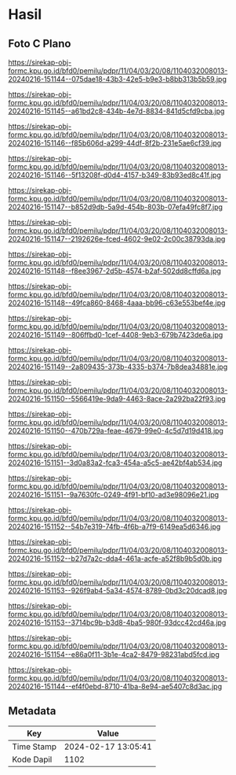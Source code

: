 # Hasil

## Foto C Plano

https://sirekap-obj-formc.kpu.go.id/bfd0/pemilu/pdpr/11/04/03/20/08/1104032008013-20240216-151144--075dae18-43b3-42e5-b9e3-b8bb313b5b59.jpg

https://sirekap-obj-formc.kpu.go.id/bfd0/pemilu/pdpr/11/04/03/20/08/1104032008013-20240216-151145--a61bd2c8-434b-4e7d-8834-841d5cfd9cba.jpg

https://sirekap-obj-formc.kpu.go.id/bfd0/pemilu/pdpr/11/04/03/20/08/1104032008013-20240216-151146--f85b606d-a299-44df-8f2b-231e5ae6cf39.jpg

https://sirekap-obj-formc.kpu.go.id/bfd0/pemilu/pdpr/11/04/03/20/08/1104032008013-20240216-151146--5f13208f-d0d4-4157-b349-83b93ed8c41f.jpg

https://sirekap-obj-formc.kpu.go.id/bfd0/pemilu/pdpr/11/04/03/20/08/1104032008013-20240216-151147--b852d9db-5a9d-454b-803b-07efa49fc8f7.jpg

https://sirekap-obj-formc.kpu.go.id/bfd0/pemilu/pdpr/11/04/03/20/08/1104032008013-20240216-151147--2192626e-fced-4602-9e02-2c00c38793da.jpg

https://sirekap-obj-formc.kpu.go.id/bfd0/pemilu/pdpr/11/04/03/20/08/1104032008013-20240216-151148--f8ee3967-2d5b-4574-b2af-502dd8cffd6a.jpg

https://sirekap-obj-formc.kpu.go.id/bfd0/pemilu/pdpr/11/04/03/20/08/1104032008013-20240216-151148--49fca860-8468-4aaa-bb96-c63e553bef4e.jpg

https://sirekap-obj-formc.kpu.go.id/bfd0/pemilu/pdpr/11/04/03/20/08/1104032008013-20240216-151149--806ffbd0-1cef-4408-9eb3-679b7423de6a.jpg

https://sirekap-obj-formc.kpu.go.id/bfd0/pemilu/pdpr/11/04/03/20/08/1104032008013-20240216-151149--2a809435-373b-4335-b374-7b8dea34881e.jpg

https://sirekap-obj-formc.kpu.go.id/bfd0/pemilu/pdpr/11/04/03/20/08/1104032008013-20240216-151150--5566419e-9da9-4463-8ace-2a292ba22f93.jpg

https://sirekap-obj-formc.kpu.go.id/bfd0/pemilu/pdpr/11/04/03/20/08/1104032008013-20240216-151150--470b729a-feae-4679-99e0-4c5d7d19d418.jpg

https://sirekap-obj-formc.kpu.go.id/bfd0/pemilu/pdpr/11/04/03/20/08/1104032008013-20240216-151151--3d0a83a2-fca3-454a-a5c5-ae42bf4ab534.jpg

https://sirekap-obj-formc.kpu.go.id/bfd0/pemilu/pdpr/11/04/03/20/08/1104032008013-20240216-151151--9a7630fc-0249-4f91-bf10-ad3e98096e21.jpg

https://sirekap-obj-formc.kpu.go.id/bfd0/pemilu/pdpr/11/04/03/20/08/1104032008013-20240216-151152--54b7e319-74fb-4f6b-a7f9-6149ea5d6346.jpg

https://sirekap-obj-formc.kpu.go.id/bfd0/pemilu/pdpr/11/04/03/20/08/1104032008013-20240216-151152--b27d7a2c-dda4-461a-acfe-a52f8b9b5d0b.jpg

https://sirekap-obj-formc.kpu.go.id/bfd0/pemilu/pdpr/11/04/03/20/08/1104032008013-20240216-151153--926f9ab4-5a34-4574-8789-0bd3c20dcad8.jpg

https://sirekap-obj-formc.kpu.go.id/bfd0/pemilu/pdpr/11/04/03/20/08/1104032008013-20240216-151153--3714bc9b-b3d8-4ba5-980f-93dcc42cd46a.jpg

https://sirekap-obj-formc.kpu.go.id/bfd0/pemilu/pdpr/11/04/03/20/08/1104032008013-20240216-151154--e86a0f11-3b1e-4ca2-8479-98231abd5fcd.jpg

https://sirekap-obj-formc.kpu.go.id/bfd0/pemilu/pdpr/11/04/03/20/08/1104032008013-20240216-151144--ef4f0ebd-8710-41ba-8e94-ae5407c8d3ac.jpg


## Metadata

| Key        | Value               |
| ---------- | ------------------- |
| Time Stamp | 2024-02-17 13:05:41 |
| Kode Dapil | 1102                |



